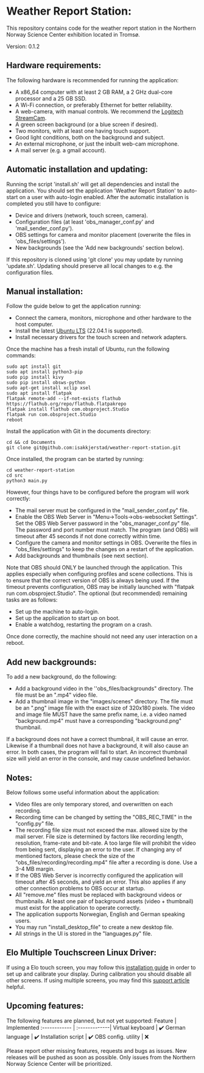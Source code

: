 # Weather Report Station:
This repository contains code for the weather report station in the Northern Norway Science Center exhibition located in Tromsø.

Version: 0.1.2

## Hardware requirements:
The following hardware is recommended for running the application:
- A x86_64 computer with at least 2 GB RAM, a 2 GHz dual-core processor and a 25 GB SSD.
- A Wi-Fi connection, or preferably Ethernet for better reliability.
- A web-camera, with manual controls. We recommend the [Logitech StreamCam](https://www.logitech.com/no-no/products/webcams/streamcam.960-001297.html).
- A green screen background (or a blue screen if desired).
- Two monitors, with at least one having touch support. 
- Good light conditions, both on the background and subject.
- An external microphone, or just the inbuilt web-cam microphone.
- A mail server (e.g. a gmail account).

## Automatic installation and updating:
Running the script 'install.sh' will get all dependencies and install the application.
You should set the application 'Weather Report Station' to auto-start on a user with auto-login enabled.
After the automatic installation is completed you still have to configure:
- Device and drivers (network, touch screen, camera).
- Configuration files (at least 'obs_manager_conf.py' and 'mail_sender_conf.py').
- OBS settings for camera and monitor placement (overwrite the files in 'obs_files/settings').
- New backgrounds (see the 'Add new backgrounds' section below).

If this repository is cloned using 'git clone' you may update by running 'update.sh'. Updating should
preserve all local changes to e.g. the configuration files.

## Manual installation:
Follow the guide below to get the application running:
- Connect the camera, monitors, microphone and other hardware to the host computer.
- Install the latest [Ubuntu LTS](https://ubuntu.com/download/desktop) (22.04.1 is supported).
- Install necessary drivers for the touch screen and network adapters.

Once the machine has a fresh install of Ubuntu, run the following commands:
```
sudo apt install git
sudo apt install python3-pip
sudo pip install kivy
sudo pip install obsws-python
sudo apt-get install xclip xsel
sudo apt install flatpak
flatpak remote-add --if-not-exists flathub https://flathub.org/repo/flathub.flatpakrepo
flatpak install flathub com.obsproject.Studio
flatpak run com.obsproject.Studio
reboot
```
Install the application with Git in the documents directory:
```
cd && cd Documents
git clone git@github.com:isakkjerstad/weather-report-station.git
```
Once installed, the program can be started by running:
```
cd weather-report-station
cd src
python3 main.py
```
However, four things have to be configured before the program will work correctly:
- The mail server must be configured in the "mail_sender_conf.py" file.
- Enable the OBS Web Server in "Menu->Tools->obs-websocket Settings". Set the OBS Web Server password in the "obs_manager_conf.py" file. The password and port number must match. The program (and OBS) will timeout after 45 seconds if not done correctly within time.
- Configure the camera and monitor settings in OBS. Overwrite the files in "obs_files/settings" to keep the changes on a restart of the application.
- Add backgrounds and thumbnails (see next section).

Note that OBS should ONLY be launched through the application. This applies especially when configuring profiles and scene collections. This is to ensure that the correct version of OBS is always being used. If the timeout prevents configuration, OBS may be initially launched with "flatpak run com.obsproject.Studio". The optional (but recommended) remaining tasks are as follows:
- Set up the machine to auto-login.
- Set up the application to start up on boot.
- Enable a watchdog, restarting the program on a crash.

Once done correctly, the machine should not need any user interaction on a reboot.

## Add new backgrounds:
To add a new background, do the following:
- Add a background video in the ''obs_files/backgrounds" directory. The file must be an ".mp4" video file.
- Add a thumbnail image in the "images/scenes" directory. The file must be an ".png" image file with the exact size of 320x180 pixels. The video and image file MUST have the same prefix name, i.e. a video named "background.mp4" must have a corresponding "background.png" thumbnail.

If a background does not have a correct thumbnail, it will cause an error. Likewise if a thumbnail does not have a background, it will also cause an error. In both cases, the program will fail to start. An incorrect thumbnail size will yield an error in the console, and may cause undefined behavior.

## Notes:
Below follows some useful information about the application:
- Video files are only temporary stored, and overwritten on each recording.
- Recording time can be changed by setting the "OBS_REC_TIME" in the "config.py" file.
- The recording file size must not exceed the max. allowed size by the mail server. File size is determined by factors like recording length, resolution, frame-rate and bit-rate. A too large file will prohibit the video from being sent, displaying an error to the user. If changing any of mentioned factors, please check the size of the "obs_files/recording/recording.mp4" file after a recording is done. Use a 3-4 MB margin.
- If the OBS Web Server is incorrectly configured the application will timeout after 45 seconds, and yield an error. This also applies if any other connection problems to OBS occur at startup.
- All "remove.me" files must be replaced with background videos or thumbnails. At least one pair of background assets (video + thumbnail) must exist for the application to operate correctly.
- The application supports Norwegian, English and German speaking users.
- You may run "install_desktop_file" to create a new desktop file.
- All strings in the UI is stored in the "languages.py" file.

## Elo Multiple Touchscreen Linux Driver:
If using a Elo touch screen, you may follow this [installation guide](http://media.elotouch.com/Support/files/install/Elo-Linux-ST-USB-Driver-v4.3.1_Installation-Instructions.txt) in
order to set up and calibrate your display. During calibration you should disable all other screens. If using multiple screens, you may
find this [support article](https://askubuntu.com/questions/51445/how-do-i-calibrate-a-touchscreen-on-a-dual-monitor-system) helpful.

## Upcoming features:
The following features are planned, but not yet supported:
Feature | Implemented
:------------ | :-------------|
Virtual keyboard | :heavy_check_mark:
German language | :heavy_check_mark:
Installation script | :heavy_check_mark:
OBS config. utility | :x:

Please report other missing features, requests and bugs as issues. New releases will be pushed as soon as possible. Only issues from the Northern Norway Science Center will be prioritized.
